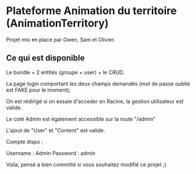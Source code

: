 Plateforme Animation du territoire (AnimationTerritory)
=======================================================

Projet mis en place par Gwen, Sam et Olivier.


Ce qui est disponible
----------------------

Le bundle + 2 entités (groupe + user) + le CRUD.


La page login comportant les deux champs demandés (mot de passe oublié est FAKE pour le moment);

On est rédirigé si on essaie d'acceder en Racine, la gestion utilisateur est valide.


Le coté Admin est également accessible sur la route "/admin"


L'ajout de "User" et "Content" est valide.



Compte dispo :

Username : Admin
Password : admin


Voila, pensé à bien committé si vous souhaitez modifié ce projet ;)


